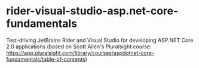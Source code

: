 # rider-visual-studio-asp.net-core-fundamentals
Test-driving JetBrains Rider and Visual Studio for developing ASP.NET Core 2.0 applications (based on Scott Allen's Pluralsight course: https://app.pluralsight.com/library/courses/aspdotnet-core-fundamentals/table-of-contents)
